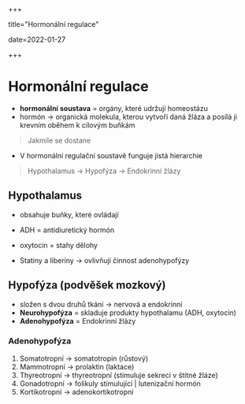 +++

title="Hormonální regulace"

date=2022-01-27

+++

# Hormonální regulace
- **hormonální soustava** = orgány, které udržují homeostázu
- hormón $\to$ organická molekula, kterou vytvoří daná žláza a posílá ji krevním oběhem k cílovým buňkám
> Jakmile se dostane
- V hormonální regulační soustavě funguje jistá hierarchie
> Hypothalamus $\to$ Hypofýza $\to$ Endokrinní žlázy

## Hypothalamus
- obsahuje buňky, které ovládají
- ADH = antidiuretický hormón
- oxytocin = stahy dělohy

- Statiny a liberiny $\to$ ovlivňují činnost adenohypofýzy

## Hypofýza (podvěšek mozkový)
- složen s dvou druhů tkání $\to$ nervová a endokrinní
- **Neurohypofýza** = skladuje produkty hypothalamu (ADH, oxytocin)
- **Adenohypofýza** = Endokrinní žlázy

### Adenohypofýza
1. Somatotropní $\to$ somatotropin (růstový)
2. Mammotropní $\to$ prolaktin (laktace) 
3. Thyreotropní $\to$ thyreotropní (stimuluje sekreci v štítné žláze)
4. Gonadotropní $\to$ folikuly stimulující | lutenizační hormón
5. Kortikotropní $\to$ adenokortikotropní


